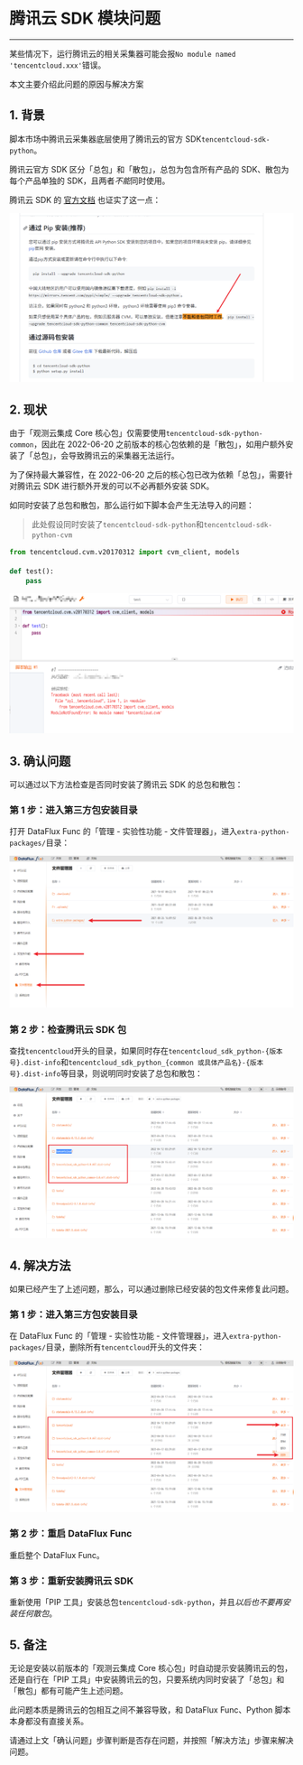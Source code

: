 # 腾讯云 SDK 模块问题
---


某些情况下，运行腾讯云的相关采集器可能会报`No module named 'tencentcloud.xxx'`错误。

本文主要介绍此问题的原因与解决方案

## 1. 背景

脚本市场中腾讯云采集器底层使用了腾讯云的官方 SDK`tencentcloud-sdk-python`。

腾讯云官方 SDK 区分「总包」和「散包」，总包为包含所有产品的 SDK、散包为每个产品单独的 SDK，且两者*不能*同时使用。

腾讯云 SDK 的 [官方文档](https://github.com/TencentCloud/tencentcloud-sdk-python#%E9%80%9A%E8%BF%87-pip-%E5%AE%89%E8%A3%85%E6%8E%A8%E8%8D%90) 也证实了这一点：

![](script-market-guance-tencentcloud-sdk-module-issue/tencentcloud-sdk-bug.png)

## 2. 现状

由于「观测云集成 Core 核心包」仅需要使用`tencentcloud-sdk-python-common`，因此在 2022-06-20 之前版本的核心包依赖的是「散包」，如用户额外安装了「总包」，会导致腾讯云的采集器无法运行。

为了保持最大兼容性，在 2022-06-20 之后的核心包已改为依赖「总包」，需要针对腾讯云 SDK 进行额外开发的可以不必再额外安装 SDK。

如同时安装了总包和散包，那么运行如下脚本会产生无法导入的问题：

> 此处假设同时安装了`tencentcloud-sdk-python`和`tencentcloud-sdk-python-cvm`

~~~python
from tencentcloud.cvm.v20170312 import cvm_client, models

def test():
    pass
~~~

![](script-market-guance-tencentcloud-sdk-module-issue/import-error.png)

## 3. 确认问题

可以通过以下方法检查是否同时安装了腾讯云 SDK 的总包和散包：

### 第 1 步：进入第三方包安装目录

打开 DataFlux Func 的「管理 - 实验性功能 - 文件管理器」，进入`extra-python-packages/`目录：

![](script-market-guance-tencentcloud-sdk-module-issue/open-file-manager.png)

### 第 2 步：检查腾讯云 SDK 包

查找`tencentcloud`开头的目录，如果同时存在`tencentcloud_sdk_python-{版本号}.dist-info`和`tencentcloud_sdk_python_{common 或具体产品名}-{版本号}.dist-info`等目录，则说明同时安装了总包和散包：

![](script-market-guance-tencentcloud-sdk-module-issue/find-package-folder-in-file-manager.png)

## 4. 解决方法

如果已经产生了上述问题，那么，可以通过删除已经安装的包文件来修复此问题。

### 第 1 步：进入第三方包安装目录

在 DataFlux Func 的「管理 - 实验性功能 - 文件管理器」，进入`extra-python-packages/`目录，删除所有`tencentcloud`开头的文件夹：

![](script-market-guance-tencentcloud-sdk-module-issue/delete-package-folder.png)

### 第 2 步：重启 DataFlux Func

重启整个 DataFlux Func。

### 第 3 步：重新安装腾讯云 SDK

重新使用「PIP 工具」安装总包`tencentcloud-sdk-python`，并且*以后也不要再安装任何散包*。

## 5. 备注

无论是安装以前版本的「观测云集成 Core 核心包」时自动提示安装腾讯云的包，还是自行在「PIP 工具」中安装腾讯云的包，只要系统内同时安装了「总包」和「散包」都有可能产生上述问题。

此问题本质是腾讯云的包相互之间不兼容导致，和 DataFlux Func、Python 脚本本身都没有直接关系。

请通过上文「确认问题」步骤判断是否存在问题，并按照「解决方法」步骤来解决问题。